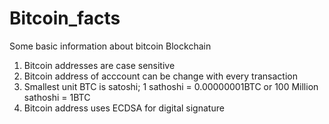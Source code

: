 # Bitcoin_facts
Some basic information about bitcoin Blockchain
1) Bitcoin addresses are case sensitive
2) Bitcoin address of acccount can be change with every transaction
3) Smallest unit BTC is satoshi; 1 sathoshi = 0.00000001BTC or 100 Million sathoshi = 1BTC
4) Bitcoin address uses ECDSA for digital signature
